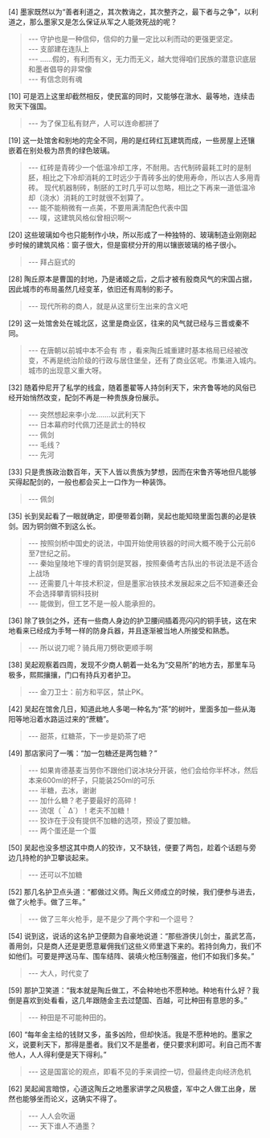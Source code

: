 
[4] 墨家既然以为“善者利道之，其次教诲之，其次整齐之，最下者与之争”，以利道之，那么墨家又是怎么保证从军之人能效死战的呢？
>--- 守护也是一种信仰，信仰的力量一定比以利而动的更强更坚定。<br>
>--- 支部建在连队上<br>
>--- ……假的，有利而有义，无力而无义，越大觉得咱们民族的潜意识底层和墨者倡导的非常像<br>
>--- 有信念则有魂<br>

[10] 可是泗上这里却截然相反，使民富的同时，又能够在潡水、最等地，连续击败天下强国。
>--- 为了保卫私有财产，人可以连命都拼了<br>

[19] 这一处馆舍和别地的完全不同，用的是红砖红瓦建筑而成，一些房屋上还镶嵌着在别处极为昂贵的绿色玻璃。
>--- 红砖是青砖少一个低温冷却工序，不耐用。古代制砖最耗工时的是制胚，相比之下冷却消耗的工时远少于青砖多出的使用寿命，所以古人多用青砖。
现代机器制砖，制胚的工时几乎可以忽略，相比之下再来一道低温冷却（浇水）消耗的工时就很不划算了。<br>
>--- 能不能稍微有一点美，不要用满清配色代表中国<br>
>--- 噗，这建筑风格似曾相识啊～<br>

[20] 这些玻璃如今也只能制作小块，所以形成了一种独特的、玻璃制造业刚刚起步时候的建筑风格：窗子很大，但是窗棂分开的用以镶嵌玻璃的格子很小。
>--- 拜占庭式的<br>

[28] 陶丘原本是曹国的封地，乃是诸姬之后，之后才被有殷商风气的宋国占据，因此城市的布局虽然几经变革，依旧还有周制的影子。
>--- 现代所称的商人，就是从这里衍生出来的含义吧<br>

[29] 这一处馆舍处在城北区，这里是商业区，往来的风气就已经与三晋或秦不同。
>--- 在唐朝以前城中本不会有 市 ，看来陶丘城重建时基本格局已经被改变，不再是统治阶级的行政与居住堡垒，还有了商业区呢。市集进入城内。城市的出现意义重大呀。<br>

[32] 随着仲尼开了私学的线盒，随着墨翟等人持剑利天下，宋齐鲁等地的风俗已经开始悄然改变，配剑不再是一种贵族身份展示。
>--- 突然想起来李小龙.......以武利天下<br>
>--- 日本幕府时代佩刀还是武士的特权<br>
>--- 佩剑<br>
>--- 毛线？<br>
>--- 先河<br>

[33] 只是贵族政治数百年，天下人皆以贵族为梦想，因而在宋鲁齐等地但凡能够买得起配剑的，一般也都会买上一口作为一种装饰。
>--- 佩剑<br>

[35] 长到吴起看了一眼就确定，即便带着剑鞘，吴起也能知晓里面包裹的必是铁剑。因为铜剑做不到这么长。
>--- 按照剑桥中国史的说法，中国开始使用铁器的时间大概不晚于公元前6至7世纪之前。<br>
>--- 秦始皇陵地下埋的青铜剑是冥器，按照秦俑考古队出的书说法是不适合上战场<br>
>--- 还需要几十年技术积淀，但是墨家冶铁技术发展起来之后不知道秦还会不会选择攀青铜科技树<br>
>--- 能做到，但工艺不是一般人能承担的。<br>

[36] 除了铁剑之外，还有一些商人身边的护卫腰间插着亮闪闪的铜手铳，这在宋地看来已经成为手弩一样的防身兵器，并且逐渐被当地人所接受和熟悉。
>--- 所以说刀呢？骑兵用刀劈砍更顺手啊<br>

[38] 吴起观察着四周，发现不少商人朝着一处名为“交易所”的地方去，那里车马极多，熙熙攘攘，门口有持兵刃者护卫。
>--- 金刀卫士：前方和平区，禁止PK。<br>

[42] 吴起在馆舍几日，知道此地人多喝一种名为“茶”的树叶，里面多加一些从海阳等地沿着水路运过来的“蔗糖”。
>--- 甜茶，红糖茶，下一步是奶茶了吧<br>

[49] 那店家问了一嘴：“加一包糖还是两包糖？”
>--- 如果肯德基麦当劳你不跟他们说冰块分开装，他们会给你半杯冰，然后本来600ml的杯子，只能装250ml的可乐<br>
>--- 半糖，去冰，谢谢<br>
>--- 加什么糖？老子要最好的高碎！<br>
>--- 流氓（｀Δ´）！老夫不加糖！<br>
>--- 狡诈在于没有提供不加糖的选项，预设了要加糖。<br>
>--- 两个蛋还是一个蛋<br>

[50] 吴起也没多想这其中商人的狡诈，又不缺钱，便要了两包，趁着个话题与旁边几持枪的护卫攀谈起来。
>--- 还可以不加糖<br>

[52] 那几名护卫点头道：“都做过义师。陶丘义师成立的时候，我们便参与进去，做了火枪手。做了三年。”
>--- 做了三年火枪手，是不是少了两个字和一个逗号？<br>

[54] 说到这，说话的这名护卫便颇为自豪地说道：“那些游侠儿剑士，虽武艺高，善用剑，只是商人还是更愿意雇佣我们这些义师里退下来的。若持剑角力，我们不如他们。可要是押送马车、围车结阵、装填火枪压制强盗，他们不如我们多矣。”
>--- 大人，时代变了<br>

[59] 那护卫笑道：“我本就是陶丘做工，不会种地也不愿种地。种地有什么好？我倒是喜欢到处看看，这几年跟随金主去过楚国、百越，可比种田有意思的多。”
>--- 种田是不可能种田的。<br>

[60] “每年金主给的钱财又多，虽多凶险，但却快活。我是不愿种地的。墨家之义，说要利天下，那得是墨者。我们又不是墨者，便只要求利即可。利自己而不害他人，人人得利便是天下得利。”
>--- 这是国富论的观点，即看不见的手来调控一切，但最终走向经济危机<br>

[62] 吴起闻言暗惊，心道这陶丘之地墨家讲学之风极盛，军中之人做工出身，居然也能够坐而论义，这确实不得了。
>--- 人人会吹逼<br>
>--- 天下谁人不通墨？<br>
